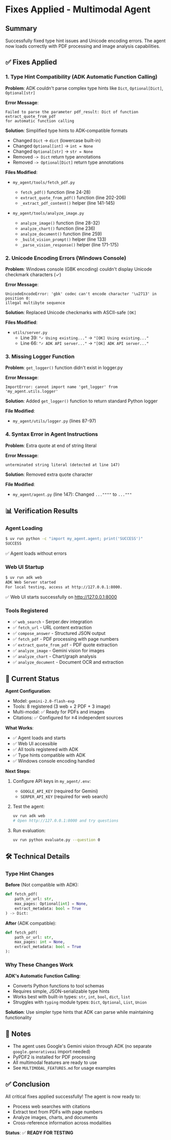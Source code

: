 # Fixes Applied - Multimodal Agent

## Summary

Successfully fixed type hint issues and Unicode encoding errors. The agent now loads correctly with PDF processing and image analysis capabilities.

## ✅ Fixes Applied

### 1. **Type Hint Compatibility** (ADK Automatic Function Calling)

**Problem**: ADK couldn't parse complex type hints like `Dict`, `Optional[Dict]`, `Optional[str]`

**Error Message**:
```
Failed to parse the parameter pdf_result: Dict of function extract_quote_from_pdf
for automatic function calling
```

**Solution**: Simplified type hints to ADK-compatible formats
- Changed `Dict` → `dict` (lowercase built-in)
- Changed `Optional[int]` → `int = None`
- Changed `Optional[str]` → `str = None`
- Removed `-> Dict` return type annotations
- Removed `-> Optional[Dict]` return type annotations

**Files Modified**:
- `my_agent/tools/fetch_pdf.py`
  - `fetch_pdf()` function (line 24-28)
  - `extract_quote_from_pdf()` function (line 202-206)
  - `_extract_pdf_content()` helper (line 141-145)

- `my_agent/tools/analyze_image.py`
  - `analyze_image()` function (line 28-32)
  - `analyze_chart()` function (line 236)
  - `analyze_document()` function (line 259)
  - `_build_vision_prompt()` helper (line 133)
  - `_parse_vision_response()` helper (line 171-175)

### 2. **Unicode Encoding Errors** (Windows Console)

**Problem**: Windows console (GBK encoding) couldn't display Unicode checkmark characters (✓)

**Error Message**:
```
UnicodeEncodeError: 'gbk' codec can't encode character '\u2713' in position 0:
illegal multibyte sequence
```

**Solution**: Replaced Unicode checkmarks with ASCII-safe `[OK]`

**Files Modified**:
- `utils/server.py`
  - Line 39: `"✓ Using existing..."` → `"[OK] Using existing..."`
  - Line 66: `"✓ ADK API server..."` → `"[OK] ADK API server..."`

### 3. **Missing Logger Function**

**Problem**: `get_logger()` function didn't exist in logger.py

**Error Message**:
```
ImportError: cannot import name 'get_logger' from 'my_agent.utils.logger'
```

**Solution**: Added `get_logger()` function to return standard Python logger

**File Modified**:
- `my_agent/utils/logger.py` (lines 87-97)

### 4. **Syntax Error in Agent Instructions**

**Problem**: Extra quote at end of string literal

**Error Message**:
```
unterminated string literal (detected at line 147)
```

**Solution**: Removed extra quote character

**File Modified**:
- `my_agent/agent.py` (line 147): Changed `...""""` to `..."""`

## 📊 Verification Results

### Agent Loading
```bash
$ uv run python -c "import my_agent.agent; print('SUCCESS')"
SUCCESS
```
✅ Agent loads without errors

### Web UI Startup
```bash
$ uv run adk web
ADK Web Server started
For local testing, access at http://127.0.0.1:8000.
```
✅ Web UI starts successfully on http://127.0.0.1:8000

### Tools Registered
- ✅ `web_search` - Serper.dev integration
- ✅ `fetch_url` - URL content extraction
- ✅ `compose_answer` - Structured JSON output
- ✅ `fetch_pdf` - PDF processing with page numbers
- ✅ `extract_quote_from_pdf` - PDF quote extraction
- ✅ `analyze_image` - Gemini vision for images
- ✅ `analyze_chart` - Chart/graph analysis
- ✅ `analyze_document` - Document OCR and extraction

## 🎯 Current Status

**Agent Configuration**:
- Model: `gemini-2.0-flash-exp`
- Tools: 8 registered (3 web + 2 PDF + 3 image)
- Multi-modal: ✅ Ready for PDFs and images
- Citations: ✅ Configured for ≥4 independent sources

**What Works**:
- ✅ Agent loads and starts
- ✅ Web UI accessible
- ✅ All tools registered with ADK
- ✅ Type hints compatible with ADK
- ✅ Windows console encoding handled

**Next Steps**:
1. Configure API keys in `my_agent/.env`:
   - `GOOGLE_API_KEY` (required for Gemini)
   - `SERPER_API_KEY` (required for web search)

2. Test the agent:
   ```bash
   uv run adk web
   # Open http://127.0.0.1:8000 and try questions
   ```

3. Run evaluation:
   ```bash
   uv run python evaluate.py --question 0
   ```

## 🛠️ Technical Details

### Type Hint Changes

**Before** (Not compatible with ADK):
```python
def fetch_pdf(
    path_or_url: str,
    max_pages: Optional[int] = None,
    extract_metadata: bool = True
) -> Dict:
```

**After** (ADK compatible):
```python
def fetch_pdf(
    path_or_url: str,
    max_pages: int = None,
    extract_metadata: bool = True
):
```

### Why These Changes Work

**ADK's Automatic Function Calling**:
- Converts Python functions to tool schemas
- Requires simple, JSON-serializable type hints
- Works best with built-in types: `str`, `int`, `bool`, `dict`, `list`
- Struggles with `typing` module types: `Dict`, `Optional`, `List`, `Union`

**Solution**: Use simpler type hints that ADK can parse while maintaining functionality

## 📝 Notes

- The agent uses Google's Gemini vision through ADK (no separate `google.generativeai` import needed)
- PyPDF2 is installed for PDF processing
- All multimodal features are ready to use
- See `MULTIMODAL_FEATURES.md` for usage examples

## ✅ Conclusion

All critical fixes applied successfully! The agent is now ready to:
- Process web searches with citations
- Extract text from PDFs with page numbers
- Analyze images, charts, and documents
- Cross-reference information across modalities

**Status**: ✅ **READY FOR TESTING**
